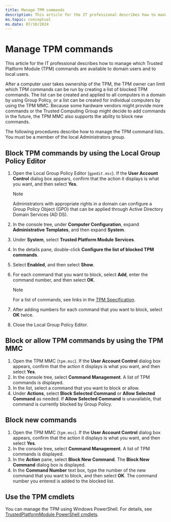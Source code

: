 ```yaml
---
title: Manage TPM commands
description: This article for the IT professional describes how to manage which Trusted Platform Module (TPM) commands are available to domain users and to local users.
ms.topic: conceptual
ms.date: 07/10/2024
---
```


# Manage TPM commands

This article for the IT professional describes how to manage which Trusted Platform Module (TPM) commands are available to domain users and to local users.

After a computer user takes ownership of the TPM, the TPM owner can limit which TPM commands can be run by creating a list of blocked TPM commands. The list can be created and applied to all computers in a domain by using Group Policy, or a list can be created for individual computers by using the TPM MMC. Because some hardware vendors might provide more commands or the Trusted Computing Group might decide to add commands in the future, the TPM MMC also supports the ability to block new commands.

The following procedures describe how to manage the TPM command lists. You must be a member of the local Administrators group.

## Block TPM commands by using the Local Group Policy Editor

1. Open the Local Group Policy Editor (`gpedit.msc`). If the **User Account Control** dialog box appears, confirm that the action it displays is what you want, and then select **Yes**.

    > [!NOTE]
    > Administrators with appropriate rights in a domain can configure a Group Policy Object (GPO) that can be applied through Active Directory Domain Services (AD DS).

1. In the console tree, under **Computer Configuration**, expand **Administrative Templates**, and then expand **System**.

1. Under **System**, select **Trusted Platform Module Services**.

1. In the details pane, double-click **Configure the list of blocked TPM commands**.

1. Select **Enabled**, and then select **Show**.

1. For each command that you want to block, select **Add**, enter the command number, and then select **OK**.

    > [!NOTE]
    > For a list of commands, see links in the [TPM Specification](https://www.trustedcomputinggroup.org/tpm-main-specification/).

1. After adding numbers for each command that you want to block, select **OK** twice.

1. Close the Local Group Policy Editor.

## Block or allow TPM commands by using the TPM MMC

1. Open the TPM MMC (`tpm.msc`). If the **User Account Control** dialog box appears, confirm that the action it displays is what you want, and then select **Yes**.
1. In the console tree, select **Command Management**. A list of TPM commands is displayed.
1. In the list, select a command that you want to block or allow.
1. Under **Actions**, select **Block Selected Command** or **Allow Selected Command** as needed. If **Allow Selected Command** is unavailable, that command is currently blocked by Group Policy.

## Block new commands

1. Open the TPM MMC (`tpm.msc`). If the **User Account Control** dialog box appears, confirm that the action it displays is what you want, and then select **Yes**.
1. In the console tree, select **Command Management**. A list of TPM commands is displayed.
1. In the **Action** pane, select **Block New Command**. The **Block New Command** dialog box is displayed.
1. In the **Command Number** text box, type the number of the new command that you want to block, and then select **OK**. The command number you entered is added to the blocked list.

## Use the TPM cmdlets

You can manage the TPM using Windows PowerShell. For details, see [TrustedPlatformModule PowerShell cmdlets](/powershell/module/trustedplatformmodule/?view=win10-ps&preserve-view=true).
